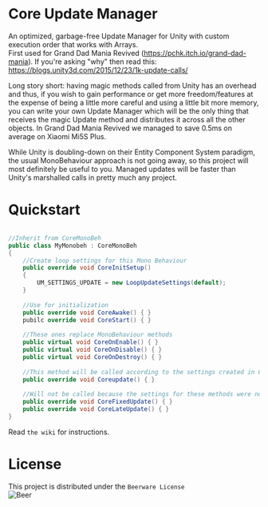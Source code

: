 # Core Update Manager

An optimized, garbage-free Update Manager for Unity with custom execution order that works with Arrays.  
First used for Grand Dad Mania Revived (https://pchk.itch.io/grand-dad-mania). If you're asking "why" then read this: https://blogs.unity3d.com/2015/12/23/1k-update-calls/

Long story short: having magic methods called from Unity has an overhead and thus, if you wish to gain performance or get more freedom/features at the expense of being a little more careful and using a little bit more memory, you can write your own Update Manager which will be the only thing that receives the magic Update method and distributes it across all the other objects. In Grand Dad Mania Revived we managed to save 0.5ms on average on Xiaomi Mi5S Plus.

While Unity is doubling-down on their Entity Component System paradigm, the usual MonoBehaviour approach is not going away, so this project will most definitely be useful to you. Managed updates will be faster than Unity's marshalled calls in pretty much any project.

# Quickstart
```C#

//Inherit from CoreMonoBeh
public class MyMonobeh : CoreMonoBeh
{
    //Create loop settings for this Mono Behaviour
    public override void CoreInitSetup()
    {
        UM_SETTINGS_UPDATE = new LoopUpdateSettings(default);
    }
    
    //Use for initialization
    public override void CoreAwake() { }   
    pubilc override void CoreStart() { }
    
    //These ones replace MonoBehaviour methods
    public virtual void CoreOnEnable() { }
    public virtual void CoreOnDisable() { }
    public virtual void CoreOnDestroy() { }
    
    //This method will be called according to the settings created in CoreInitSetup()
    public override void Coreupdate() { }
    
    //Will not be called because the settings for these methods were not created in CoreInitSetup()
    public override void CoreFixedUpdate() { }
    public override void CoreLateUpdate() { }
}

```
  
Read ```the wiki``` for instructions.

# License

This project is distributed under the ```Beerware License```  
![Beer](https://habrastorage.org/getpro/geektimes/post_images/78f/720/c75/78f720c75de7b8828353bc0cf8a254c4.png)
